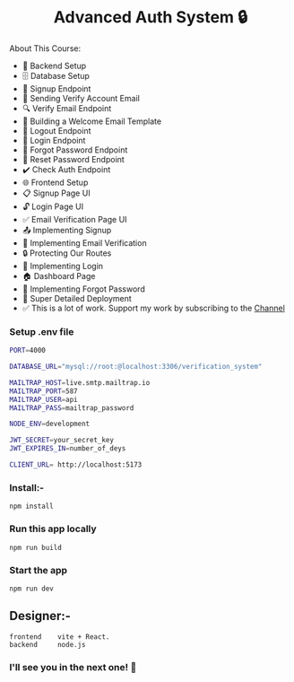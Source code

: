 <h1 align="center">Advanced Auth System 🔒 </h1>

About This Course:

-   🔧 Backend Setup
-   🗄️ Database Setup
-   🔐 Signup Endpoint
-   📧 Sending Verify Account Email
-   🔍 Verify Email Endpoint
-   📄 Building a Welcome Email Template
-   🚪 Logout Endpoint
-   🔑 Login Endpoint
-   🔄 Forgot Password Endpoint
-   🔁 Reset Password Endpoint
-   ✔️ Check Auth Endpoint
-   🌐 Frontend Setup
-   📋 Signup Page UI
-   🔓 Login Page UI
-   ✅ Email Verification Page UI
-   📤 Implementing Signup
-   📧 Implementing Email Verification
-   🔒 Protecting Our Routes
-   🔑 Implementing Login
-   🏠 Dashboard Page
-   🔄 Implementing Forgot Password
-   🚀 Super Detailed Deployment
-   ✅ This is a lot of work. Support my work by subscribing to the [Channel](https://www.youtube.com/@asaprogrammer_)

### Setup .env file

```bash
PORT=4000

DATABASE_URL="mysql://root:@localhost:3306/verification_system"

MAILTRAP_HOST=live.smtp.mailtrap.io
MAILTRAP_PORT=587
MAILTRAP_USER=api
MAILTRAP_PASS=mailtrap_password

NODE_ENV=development

JWT_SECRET=your_secret_key
JWT_EXPIRES_IN=number_of_deys

CLIENT_URL= http://localhost:5173
```

### Install:-
```shell
npm install
```

### Run this app locally

```shell
npm run build
```

### Start the app

```shell
npm run dev
```

## Designer:-
    frontend    vite + React.
    backend     node.js

### I'll see you in the next one! 🚀
